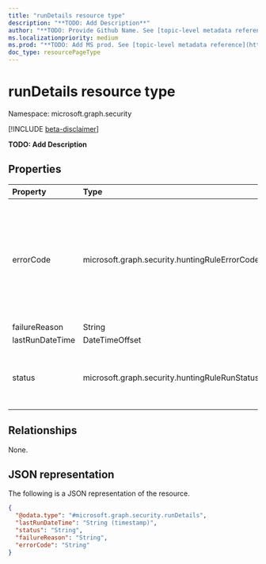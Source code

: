 ```yaml
---
title: "runDetails resource type"
description: "**TODO: Add Description**"
author: "**TODO: Provide Github Name. See [topic-level metadata reference](https://aka.ms/msgo?pagePath=Document-APIs/Guidelines/Metadata)**"
ms.localizationpriority: medium
ms.prod: "**TODO: Add MS prod. See [topic-level metadata reference](https://aka.ms/msgo?pagePath=Document-APIs/Guidelines/Metadata)**"
doc_type: resourcePageType
---
```


# runDetails resource type

Namespace: microsoft.graph.security

[!INCLUDE [beta-disclaimer](../../includes/beta-disclaimer.md)]

**TODO: Add Description**

## Properties
|Property|Type|Description|
|:---|:---|:---|
|errorCode|microsoft.graph.security.huntingRuleErrorCode|**TODO: Add Description**.The possible values are: `queryExecutionFailed`, `queryExecutionThrottling`, `queryExceededResultSize`, `queryLimitsExceeded`, `queryTimeout`, `alertCreationFailed`, `alertReportNotFound`, `partialRowsFailed`, `unknownFutureValue`.|
|failureReason|String|**TODO: Add Description**|
|lastRunDateTime|DateTimeOffset|**TODO: Add Description**|
|status|microsoft.graph.security.huntingRuleRunStatus|**TODO: Add Description**.The possible values are: `running`, `completed`, `failed`, `partiallyFailed`, `unknownFutureValue`.|

## Relationships
None.

## JSON representation
The following is a JSON representation of the resource.
<!-- {
  "blockType": "resource",
  "@odata.type": "microsoft.graph.security.runDetails"
}
-->
``` json
{
  "@odata.type": "#microsoft.graph.security.runDetails",
  "lastRunDateTime": "String (timestamp)",
  "status": "String",
  "failureReason": "String",
  "errorCode": "String"
}
```


